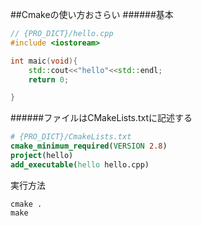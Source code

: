 ##Cmakeの使い方おさらい
######基本
```c++
// {PRO_DICT}/hello.cpp
#include <iostoream>

int maic(void){
    std::cout<<"hello"<<std::endl;
    return 0;

}
```
######ファイルはCMakeLists.txtに記述する
```cmake
# {PRO_DICT}/CmakeLists.txt
cmake_minimum_required(VERSION 2.8)
project(hello)
add_executable(hello hello.cpp)
```
実行方法
```shell
cmake .
make
```